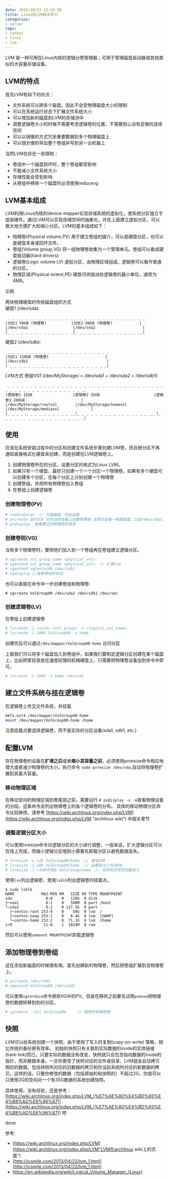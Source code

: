 ```yaml
---
date: 2015/10/21 12:34:50
title: Linux的LVM相关学习
categories:
- server
tags:
- centos
- linux
- lvm
---
```

LVM 是一种可用在Linux内核的逻辑分卷管理器；可用于管理磁盘驱动器或其他类似的大容量存储设备。

## LVM的特点 ##
首先LVM有如下的优点：

- 文件系统可以跨多个磁盘，因此不会受物理磁盘大小的限制
- 可以在系统运行状态下扩展文件系统大小
- 可以增加新的磁盘到LVM的存储池中
- 调整逻辑卷大小的时候不需要考虑逻辑卷的位置，不需要担心没有足够的连续空间
- 可以以镜像的方式冗余重要数据到多个物理磁盘上
- 可以很方便的导出整个卷组并写到另一台机器上

当然LVM也存在一些限制：

- 卷组中一个磁盘损坏时，整个卷组都受影响
- 不能减小文件系统大小
- 存储性能会受到影响
- 从卷组中移除一个磁盘时必须使用reducevg

<!-- more -->
## LVM基本组成 ##
LVM利用Linux内核的device-mapper实现存储系统的虚拟化，使系统分区独立于底层硬件。通过LVM可以实现存储空间的抽象化，并在上面建立虚拟分区，可以极大地方便扩大和缩小分区。LVM的基本组成如下：

- 物理卷(Physical  volume,PV) 用于建立卷组的媒介，可以是硬盘分区，也可以是硬盘本身或回环文件。
- 卷组(Volume group,VG) 将一组物理卷收集为一个管理单元。卷组可以看成硬盘驱动器(hard drivers)
- 逻辑卷(Logic volume LV) 虚拟分区，由物理区域组成。逻辑卷可以看作普通的分区。
- 物理区域(Physical extent,PE) 硬盘可供指派给逻辑卷的最小单位，通常为4MB。

示例

两块物理硬盘的传统磁盘组织方式                
硬盘1 (/dev/sda):

     _ _ _ _ _ _ _ _ _ _ _ _ _ _ _ _ _ _ _ _ _ _ _ _ _ _ _ _ _ _ _ 
    |分区1 50GB (物理卷)           |分区2 80GB (物理卷)            |
    |/dev/sda1                    |/dev/sda2                     |
    |_ _ _ _ _ _ _ _ _ _ _ _ _ _ _|_ _ _ _ _ _ _ _ _ _ _ _ _ _ __|
                                  
硬盘2 (/dev/sdb):

     _ _ _ _ _ _ _ _ _ _ _ _ _ _ _ _ _ _ _ _ _ _ _
    |分区1 120GB (物理卷)                         |
    |/dev/sdb1                                   |
    | _ _ _ _ _ _ _ _ _ _ _ _ _ _ _ _ _ _ _ _ _ _|

LVM方式
卷组VG1 (/dev/MyStorage/ = /dev/sda1 + /dev/sda2 + /dev/sdb1):

     _ _ _ _ _ _ _ _ _ _ _ _ _ _ _ _ _ _ _ _ _ _ _ _ _ _ _ _ _ _ _ _ _ _ _ _ _ _ _ _ _ _ _ _ _ _ _ _ _ _ _ _ __ 
    |逻辑卷1 15GB                  |逻辑卷2 35GB                        |逻辑卷3 200GB                         |
    |/dev/MyStorage/rootvol        |/dev/MyStorage/homevol             |/dev/MyStorage/mediavol              |
    |_ _ _ _ _ _ _ _ _ _ _ _ _ _ __|_ _ _ _ _ _ _ _ _ _ _ _ _ _ _ _ __ |_ _ _ _ _ _ _ _ _ _ _ _ _ _ _ _ _ _ _|

## 使用 ##
应该在系统安装过程中的分区和创建文件系统步骤创建LVM卷，而且根分区不再通知直接格式化硬盘来创建，而是创建在LVM逻辑卷上。

1. 创建物理卷所在的分区，设置分区的格式为Linux LVM。
2. 如果只有一个硬盘，最好只创建一个一个分区一个物理卷。如果有多个硬盘可以创建多个分区，在每个分区上分别创建一个物理卷
3. 创建卷组，并把所有物理卷加入卷组
4. 在卷组上创建逻辑卷

### 创建物理卷(PV) ###

```bash
# lvmdiskscan  // 扫描磁盘，列出设备
# pvcreate DEVICE 在列出的设备上创建物理卷 这里的设备一般是磁盘，比如/dev/sda2, 现在linux的一般使用sda1挂在/boot分区，把sda2挂载为lvm
# pvdisplay  查看建立的物理卷的信息
```

### 创建卷则(VG) ###
当有多个物理卷时，要把他们加入到一个卷组再在卷组建立逻辑分区。

```bash
# vgcreate vol_group_name <physical_vol>
# vgextend vol_group_name <physical_vol>  // 扩展lvm
# vgextend vgCentos00 /dev/sdb1
# vgdisplay //查看卷组的状态
```
也可以直接在命令中一步创建卷组和物理卷:

```
# vgcreate VolGroup00 /dev/sda2 /dev/sdb1 /dev/sdc
```

### 创建逻辑卷(LV) ###
在卷组上创建逻辑卷

```bash
# lvcreate -L <size> <vol_group> -n <logical_vol_name>
# lvcreate -L 100G VolGroup00 -n home
```
创建完后可以通过`/dev/mapper/VolGroup00-home` 访问分区

上面我们可以将多个磁盘加入到卷组中，如果我们要制定逻辑分区创建在某个磁盘上，比如把家目录放在速度较慢的机械硬盘上，只需要把物理卷设备加到命令中即可。

```bash
# lvcreate -L 100G -n home /dev/sdc
```

## 建立文件系统与挂在逻辑卷 ##
在逻辑卷上传见文件系统，并挂载

```bash
mkfs.ext4 /dev/mapper/VolGroup00-home
mount /dev/mapper/VolGroup00-home /home
```
注意挂载点要选择逻辑卷，而不是实际的分区设备(sda1, sdb1, etc.)

## 配置LVM ##
存在物理卷的设备在**扩增之后**或者**缩小其容量之前**，必须使用pvresize命令相应地增大或者减少物理卷的大小。执行命令 `sudo pvresize /dev/sda`,自动将物理卷扩展到其最大容量。

### 移动物理区域 ###
在移动空间的物理区域到卷尾部之前，需要运行 `# pvdisplay -v -m`查看物理设备的分段。这条命令会列出物理卷上的各个逻辑卷的分布。
具体的移动物理分区命令比较麻烦，请参考 [https://wiki.archlinux.org/index.php/LVM](https://wiki.archlinux.org/index.php/LVM "archlinux wiki") 中相关章节

### 调整逻辑分区大小 ###
可以使用lvresize命令对逻辑分区的大小进行调整，一般来说，扩大逻辑分区可以在线上完成，而缩小逻辑分区哦到小需要先卸载分区以避免数据丢失。

```bash
# lvresize -L +2G VolGroup00/home  // 增加2GB
# lvresize -L 20G VolGroup00/home  // 设置其大小为20GB
# lvresize -l +100%FREE VolGreoup/home  // 将所有空余空间都加入
```

使用`lvs`列出逻辑卷，使用`lsblk`列出逻辑卷的挂载点。

```
$ sudo lsblk
NAME            MAJ:MIN RM   SIZE RO TYPE MOUNTPOINT
sda               8:0    0   128G  0 disk 
├─sda1            8:1    0   500M  0 part /boot
└─sda2            8:2    0 127.5G  0 part 
  ├─centos-root 253:0    0    50G  0 lvm  /
  ├─centos-swap 253:1    0   6.4G  0 lvm  [SWAP]
  └─centos-home 253:2    0  71.1G  0 lvm  /home
sr0              11:0    1  1024M  0 rom  

```
然后可以使用`unmount MOUNTPOINT`卸载逻辑卷

## 添加物理卷到卷组 ##
这在添加新磁盘的时候很有用。首先创建新的物理卷，然后把卷组扩展到该物理卷上。

```bash
# pvcreate /dev/sdd1
# vgextend VolGroup00 /dev/sdd1
```
可以使用`vgrerduce`命令移除VG中的PV。但是在移除之前要先试用`pvmove`把物理卷的数据转移到别的分区。

```bash
# vgreduce --all VolGroup00     // 删除所有物理卷
```

## 快照 ##
LVM可以给系统创建一个快照，由于使用了写入时复制(copy-on-write) 策略，相比传统的备份更有效率。 初始的快照只有关联到实际数据的inode的实体链接(hark-link)而已。只要实际的数据没有改变，快照就只会包含指向数据的inode的指针，而非数据本身。一旦你更改了快照对应的文件或目录，LVM就会自动拷贝相应的数据，包括快照所对应的旧数据的拷贝和你当前系统所对应的新数据的拷贝。这样的话，只要你修改的数据（包括原始的和快照的）不超过2G，你就可以只使用2G的空间对一个有35G数据的系统创建快照。

具体使用，没有经验，还是参考： [https://wiki.archlinux.org/index.php/LVM_(%E7%AE%80%E4%BD%93%E4%B8%AD%E6%96%87)](https://wiki.archlinux.org/index.php/LVM_(%E7%AE%80%E4%BD%93%E4%B8%AD%E6%96%87)) 吧

done

参考:

- [https://wiki.archlinux.org/index.php/LVM](https://wiki.archlinux.org/index.php/LVM"LVM在archlinux wiki上的页面")
- [http://icsmile.com/2013/04/22/lvm_1.html](http://icsmile.com/2013/04/22/lvm_1.html)
- https://en.wikipedia.org/wiki/Logical_Volume_Manager_(Linux)

